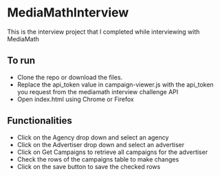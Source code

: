 MediaMathInterview
==================

This is the interview project that I completed while interviewing with MediaMath

## To run
* Clone the repo or download the files.
* Replace the api_token value in campaign-viewer.js with the api_token you request from the mediamath interview challenge API
* Open index.html using Chrome or Firefox

## Functionalities
* Click on the Agency drop down and select an agency
* Click on the Advertiser drop down and select an advertiser
* Click on Get Campaigns to retrieve all campaigns for the advertiser
* Check the rows of the campaigns table to make changes
* Click on the save button to save the checked rows